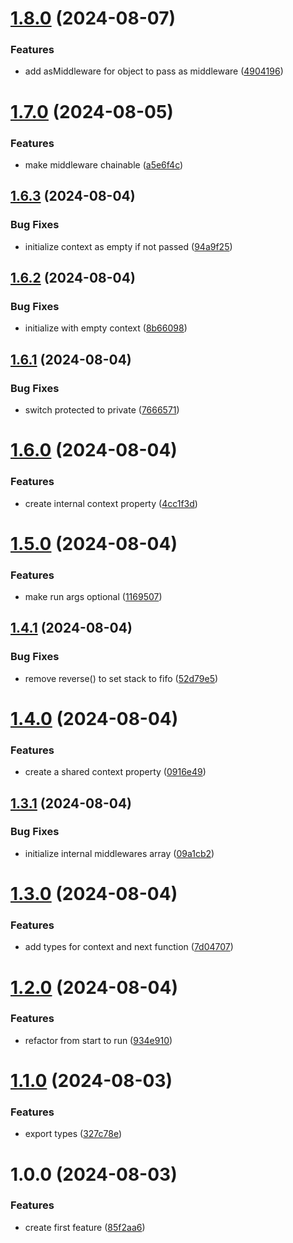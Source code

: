 # [1.8.0](https://github.com/hive-o/middleware/compare/middleware-v1.7.0...middleware-v1.8.0) (2024-08-07)


### Features

* add asMiddleware for object to pass as middleware ([4904196](https://github.com/hive-o/middleware/commit/4904196a79d2aad142a39181084ef152c5f70782))

# [1.7.0](https://github.com/hive-o/middleware/compare/middleware-v1.6.3...middleware-v1.7.0) (2024-08-05)


### Features

* make middleware chainable ([a5e6f4c](https://github.com/hive-o/middleware/commit/a5e6f4c7028ade17ba96ff9bc0fc356693497322))

## [1.6.3](https://github.com/hive-o/middleware/compare/middleware-v1.6.2...middleware-v1.6.3) (2024-08-04)


### Bug Fixes

* initialize context as empty if not passed ([94a9f25](https://github.com/hive-o/middleware/commit/94a9f251e493a55ee346498da4d0a761a230c698))

## [1.6.2](https://github.com/hive-o/middleware/compare/middleware-v1.6.1...middleware-v1.6.2) (2024-08-04)


### Bug Fixes

* initialize with empty context ([8b66098](https://github.com/hive-o/middleware/commit/8b660980a8c3658baefcc6b00728e0670521f42d))

## [1.6.1](https://github.com/hive-o/middleware/compare/middleware-v1.6.0...middleware-v1.6.1) (2024-08-04)


### Bug Fixes

* switch protected to private ([7666571](https://github.com/hive-o/middleware/commit/7666571e451262789b7f0f2b085144aa8924c400))

# [1.6.0](https://github.com/hive-o/middleware/compare/middleware-v1.5.0...middleware-v1.6.0) (2024-08-04)


### Features

* create internal context property ([4cc1f3d](https://github.com/hive-o/middleware/commit/4cc1f3d4038f162018f858cc6ca1d7002c045064))

# [1.5.0](https://github.com/hive-o/middleware/compare/middleware-v1.4.1...middleware-v1.5.0) (2024-08-04)


### Features

* make run args optional ([1169507](https://github.com/hive-o/middleware/commit/1169507e8aadf49478824008336b7779285a4c7a))

## [1.4.1](https://github.com/hive-o/middleware/compare/middleware-v1.4.0...middleware-v1.4.1) (2024-08-04)


### Bug Fixes

* remove reverse() to set stack to fifo ([52d79e5](https://github.com/hive-o/middleware/commit/52d79e589ab191e00e8e4081fc5d6cec34230aa8))

# [1.4.0](https://github.com/hive-o/middleware/compare/middleware-v1.3.1...middleware-v1.4.0) (2024-08-04)


### Features

* create a shared context property ([0916e49](https://github.com/hive-o/middleware/commit/0916e49ff442338aab9796a93ff97874501111a3))

## [1.3.1](https://github.com/hive-o/middleware/compare/middleware-v1.3.0...middleware-v1.3.1) (2024-08-04)


### Bug Fixes

* initialize internal middlewares array ([09a1cb2](https://github.com/hive-o/middleware/commit/09a1cb259b7b56f24adde65208979c586e22d51c))

# [1.3.0](https://github.com/hive-o/middleware/compare/middleware-v1.2.0...middleware-v1.3.0) (2024-08-04)


### Features

* add types for context and next function ([7d04707](https://github.com/hive-o/middleware/commit/7d047072742e786494b6a633d2275d84746f97cd))

# [1.2.0](https://github.com/hive-o/middleware/compare/middleware-v1.1.0...middleware-v1.2.0) (2024-08-04)


### Features

* refactor from start to run ([934e910](https://github.com/hive-o/middleware/commit/934e910328dc8c742106ae9b30254355c66c2438))

# [1.1.0](https://github.com/hive-o/middleware/compare/middleware-v1.0.0...middleware-v1.1.0) (2024-08-03)


### Features

* export types ([327c78e](https://github.com/hive-o/middleware/commit/327c78ea41c89a0e66e4abe2ff5ed71a1e4734bb))

# 1.0.0 (2024-08-03)


### Features

* create first feature ([85f2aa6](https://github.com/hive-o/middleware/commit/85f2aa6d9bac89d213b6bcee0e75703c4aaa77f5))
